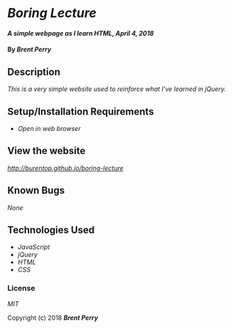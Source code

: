 # _Boring Lecture_

#### _A simple webpage as I learn HTML, April 4, 2018_

#### By _**Brent Perry**_

## Description

_This is a very simple website used to reinforce what I've learned in jQuery._

## Setup/Installation Requirements

* _Open in web browser_

## View the website

_http://burentop.github.io/boring-lecture_

## Known Bugs

_None_

## Technologies Used

* _JavaScript_
* _jQuery_
* _HTML_
* _CSS_

### License

*MIT*

Copyright (c) 2018 **_Brent Perry_**
